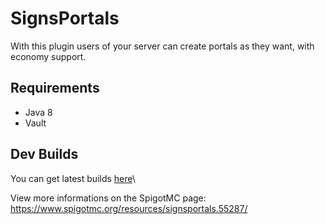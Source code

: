 # SignsPortals
With this plugin users of your server can create portals as they want, with economy support.

## Requirements
* Java 8
* Vault

## Dev Builds
You can get latest builds [here](https://ci.codemc.org/job/Leomixer17/job/SignsPortals/)\

View more informations on the SpigotMC page: https://www.spigotmc.org/resources/signsportals.55287/
